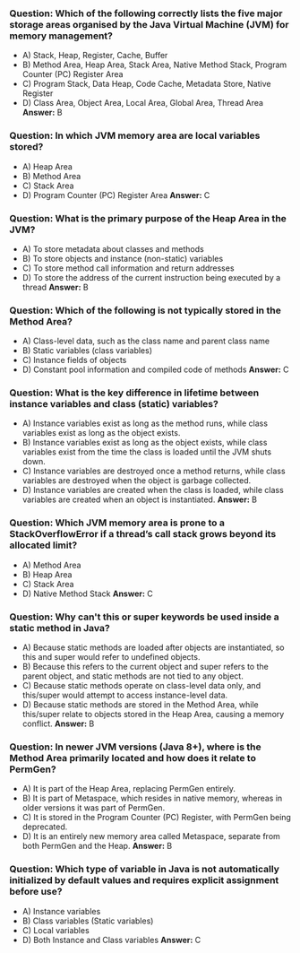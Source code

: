 ﻿### Question: Which of the following correctly lists the five major storage areas organised by the Java Virtual Machine (JVM) for memory management?

- A) Stack, Heap, Register, Cache, Buffer
- B) Method Area, Heap Area, Stack Area, Native Method Stack, Program Counter (PC) Register Area
- C) Program Stack, Data Heap, Code Cache, Metadata Store, Native Register
- D) Class Area, Object Area, Local Area, Global Area, Thread Area
  **Answer:** B

### Question: In which JVM memory area are local variables stored?

- A) Heap Area
- B) Method Area
- C) Stack Area
- D) Program Counter (PC) Register Area
  **Answer:** C

### Question: What is the primary purpose of the Heap Area in the JVM?

- A) To store metadata about classes and methods
- B) To store objects and instance (non-static) variables
- C) To store method call information and return addresses
- D) To store the address of the current instruction being executed by a thread
  **Answer:** B

### Question: Which of the following is not typically stored in the Method Area?

- A) Class-level data, such as the class name and parent class name
- B) Static variables (class variables)
- C) Instance fields of objects
- D) Constant pool information and compiled code of methods
  **Answer:** C

### Question: What is the key difference in lifetime between instance variables and class (static) variables?

- A) Instance variables exist as long as the method runs, while class variables exist as long as the object exists.
- B) Instance variables exist as long as the object exists, while class variables exist from the time the class is loaded until the JVM shuts down.
- C) Instance variables are destroyed once a method returns, while class variables are destroyed when the object is garbage collected.
- D) Instance variables are created when the class is loaded, while class variables are created when an object is instantiated.
  **Answer:** B

### Question: Which JVM memory area is prone to a StackOverflowError if a thread’s call stack grows beyond its allocated limit?

- A) Method Area
- B) Heap Area
- C) Stack Area
- D) Native Method Stack
  **Answer:** C

### Question: Why can't this or super keywords be used inside a static method in Java?

- A) Because static methods are loaded after objects are instantiated, so this and super would refer to undefined objects.
- B) Because this refers to the current object and super refers to the parent object, and static methods are not tied to any object.
- C) Because static methods operate on class-level data only, and this/super would attempt to access instance-level data.
- D) Because static methods are stored in the Method Area, while this/super relate to objects stored in the Heap Area, causing a memory conflict.
  **Answer:** B

### Question: In newer JVM versions (Java 8+), where is the Method Area primarily located and how does it relate to PermGen?

- A) It is part of the Heap Area, replacing PermGen entirely.
- B) It is part of Metaspace, which resides in native memory, whereas in older versions it was part of PermGen.
- C) It is stored in the Program Counter (PC) Register, with PermGen being deprecated.
- D) It is an entirely new memory area called Metaspace, separate from both PermGen and the Heap.
  **Answer:** B

### Question: Which type of variable in Java is not automatically initialized by default values and requires explicit assignment before use?

- A) Instance variables
- B) Class variables (Static variables)
- C) Local variables
- D) Both Instance and Class variables
  **Answer:** C
